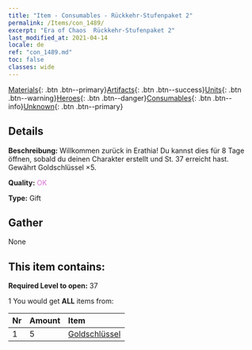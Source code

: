 ```yaml
---
title: "Item - Consumables - Rückkehr-Stufenpaket 2"
permalink: /Items/con_1489/
excerpt: "Era of Chaos  Rückkehr-Stufenpaket 2"
last_modified_at: 2021-04-14
locale: de
ref: "con_1489.md"
toc: false
classes: wide
---
```

 [Materials](/de/Items/){: .btn .btn--primary}[Artifacts](/de/Items/Artifacts/){: .btn .btn--success}[Units](/de/Items/Units/){: .btn .btn--warning}[Heroes](/de/Items/Heroes/){: .btn .btn--danger}[Consumables](/de/Items/Consumables/){: .btn .btn--info}[Unknown](/de/Items/Unknown/){: .btn .btn--primary}

## Details
 **Beschreibung:** Willkommen zurück in Erathia! Du kannst dies für 8 Tage öffnen, sobald du deinen Charakter erstellt und St. 37 erreicht hast. Gewährt Goldschlüssel ×5.

 **Quality:** <span style="color: #DA70D6">OK</span>

 **Type:** Gift

## Gather

  None

## This item contains:

 **Required Level to open:** 37

 1 You would get **ALL** items  from:

  | Nr | Amount |     Item    |
  |:---|:-------|:------------|
  | 1 | 5 | [Goldschlüssel](/de/Items/con_783/) | 
